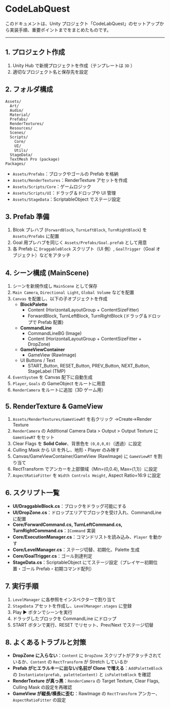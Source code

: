 # CodeLabQuest

このドキュメントは、Unity プロジェクト「CodeLabQuest」のセットアップから実装手順、重要ポイントまでをまとめたものです。

---

## 1. プロジェクト作成

1. Unity Hub で新規プロジェクトを作成（テンプレートは `3D` ）
2. 適切なプロジェクト名と保存先を設定

## 2. フォルダ構成

```
Assets/
  Art/
  Audio/
  Material/
  Prefabs/
  RenderTextures/
  Resources/
  Scenes/
  Scripts/
    Core/
    UI/
    Utils/
  StageData/
  TextMesh Pro (package)
Packages/
```

- `Assets/Prefabs`：ブロックやゴールの Prefab を格納
- `Assets/RenderTextures`：RenderTexture アセットを作成
- `Assets/Scripts/Core`：ゲームロジック
- `Assets/Scripts/UI`：ドラッグ＆ドロップや UI 管理
- `Assets/StageData`：ScriptableObject でステージ設定

## 3. Prefab 準備

1. Blcok プレハブ (`ForwardBlock`, `TurnLeftBlock`, `TurnRightBlock`) を `Assets/Prefabs` に配置
2. Goal 用プレハブを同じく `Assets/Prefabs/Goal.prefab` として用意
3. 各 Prefab に `DraggableBlock` スクリプト（UI 側）, `GoalTrigger`（Goal オブジェクト）などをアタッチ

## 4. シーン構成 (MainScene)

1. シーンを新規作成し `MainScene` として保存
2. `Main Camera`, `Directional Light`, `Global Volume` などを配置
3. `Canvas` を配置し、以下の子オブジェクトを作成
   - **BlockPalette**
     - Content (HorizontalLayoutGroup + ContentSizeFitter)
     - ForwardBlock, TurnLeftBlock, TurnRightBlock (ドラッグ＆ドロップで Prefab 配置)
   - **CommandLine**
     - CommandLineBG (Image)
     - Content (HorizontalLayoutGroup + ContentSizeFitter + DropZone)
   - **GameViewContainer**
     - GameView (RawImage)
   - UI Buttons / Text
     - START_Button, RESET_Button, PREV_Button, NEXT_Button, StageLabel (TMP)
4. `EventSystem` を Canvas 配下に自動生成
5. `Player`, `Goals` の GameObject をルートに用意
6. `RenderCamera` をルートに追加（3D ゲーム用）

## 5. RenderTexture & GameView

1. `Assets/RenderTextures/GameViewRT` を右クリック →Create→Render Texture
2. `RenderCamera` の Additional Camera Data > Output > Output Texture に `GameViewRT` をセット
3. Clear Flags を **Solid Color**、背景色を `(0,0,0,0)`（透過）に設定
4. Culling Mask から UI を外し、地形・Player のみ映す
5. Canvas/GameViewContainer/GameView (RawImage) に `GameViewRT` を割り当て
6. RectTransform でアンカーを上部領域（Min=(0,0.4), Max=(1,1)）に設定
7. `AspectRatioFitter` を `Width Controls Height`, Aspect Ratio=16:9 に設定

## 6. スクリプト一覧

- **UI/DraggableBlock.cs**：ブロックをドラッグ可能にする
- **UI/DropZone.cs**：ドロップエリアでブロックを受け入れ、CommandLine に配置
- **Core/ForwardCommand.cs, TurnLeftCommand.cs, TurnRightCommand.cs**：`ICommand` 実装
- **Core/ExecutionManager.cs**：コマンドリストを読み込み、`Player` を動かす
- **Core/LevelManager.cs**：ステージ切替、初期化、Palette 生成
- **Core/GoalTrigger.cs**：ゴール到達判定
- **StageData.cs**：ScriptableObject にてステージ設定（プレイヤー初期位置・ゴール Prefab・初期コマンド配列）

## 7. 実行手順

1. `LevelManager` に各参照をインスペクターで割り当て
2. `StageData` アセットを作成し、`LevelManager.stages` に登録
3. Play ▶︎ ボタンでシーンを実行
4. ドラッグしたブロックを CommandLine にドロップ
5. START ボタンで実行、RESET でリセット、Prev/Next でステージ切替

## 8. よくあるトラブルと対策

- **DropZone に入らない**：`Content` に `DropZone` スクリプトがアタッチされているか、`Content` の `RectTransform` が Stretch しているか
- **Prefab がヒエラルキーに出ない/名前が Clone で増える**：`AddPaletteBlock` の `Instantiate(prefab, paletteContent)` と `isPaletteBlock` を確認
- **RenderTexture が真っ黒**：`RenderCamera` の Target Texture, Clear Flags, Culling Mask の設定を再確認
- **GameView が縦長/横長に歪む**：RawImage の `RectTransform` アンカー、`AspectRatioFitter` の設定
